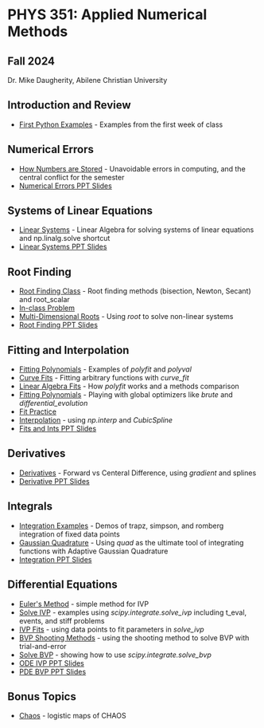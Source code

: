 # PHYS 351: Applied Numerical Methods
## Fall 2024
Dr. Mike Daugherity, Abilene Christian University

<!---
COMMENTS!!!!!

# OUTLINE
## Introduction and Review
* [Colab Cheet Sheat](intro/Week_1_Intro_to_Colab.ipynb) - A quick intro to python in Google Colab
* [Arrays and Plots](intro/Week_1_Arrays_and_Plots.ipynb) - Numpy and Matplotlib
* [Homework Report Template](Report_Template.ipynb) - Use this for all homework
* [LaTeX Crash Course](intro/LaTeX_Crash_Course.ipynb) - How to make nice equations
END OF COMMENT
--->


## Introduction and Review
* [First Python Examples](intro/Week_1_First_Class_Examples.ipynb) - Examples from the first week of class

## Numerical Errors
* [How Numbers are Stored](errors/Week_2_How_Numbers_are_Stored.ipynb) - Unavoidable errors in computing, and the central conflict for the semester
* [Numerical Errors PPT Slides](errors/topic0.pdf)

## Systems of Linear Equations
* [Linear Systems](linear/Week_2_Linear_Systems.ipynb) - Linear Algebra for solving systems of linear equations and np.linalg.solve shortcut
* [Linear Systems PPT Slides](linear/topic1.pdf)

## Root Finding
* [Root Finding Class](roots/Week_3_Root_Finding.ipynb) - Root finding methods (bisection, Newton, Secant) and root_scalar
* [In-class Problem](roots/Week_4_Root_Finding_Problem.ipynb) 
* [Multi-Dimensional Roots](roots/Week_4_Multi_Roots.ipynb) - Using *root* to solve non-linear systems
* [Root Finding PPT Slides](roots/topic2.pdf)

## Fitting and Interpolation
* [Fitting Polynomials](fits/Week_5_Fitting_Polynomials.ipynb) - Examples of *polyfit* and *polyval*
* [Curve Fits](fits/Week_5_Curve_Fit.ipynb) - Fitting arbitrary functions with *curve_fit*
* [Linear Algebra Fits](fits/Week_6_Linear_Algebra_Fits.ipynb) - How *polyfit* works and a methods comparison
* [Fitting Polynomials](fits/Week_6_Advanced_Fitting.ipynb) - Playing with global optimizers like *brute* and *differential_evolution*
* [Fit Practice](fits/Fit_Practice.ipynb) 
* [Interpolation](fits/Week_6_Interpolation.ipynb) - using *np.interp* and *CubicSpline*
* [Fits and Ints PPT Slides](fits/topic3.pdf)


## Derivatives
* [Derivatives](calc/Week_7_Derivatives.ipynb) - Forward vs Centeral Difference, using *gradient* and splines
* [Derivative PPT Slides](calc/topic4-1.pdf)

## Integrals
* [Integration Examples](calc/Week_8_Integration_Examples.ipynb) - Demos of trapz, simpson, and romberg integration of fixed data points
* [Gaussian Quadrature](calc/Week_8_Quad.ipynb) - Using *quad* as the ultimate tool of integrating functions with Adaptive Gaussian Quadrature 
* [Integration PPT Slides](calc/topic4-2.pdf)

## Differential Equations
* [Euler's Method](ode/Week_9_Euler.ipynb) - simple method for IVP
* [Solve IVP](ode/Week_9_solveivp.ipynb) - examples using *scipy.integrate.solve_ivp* including t_eval, events, and stiff problems
* [IVP Fits](ode/Week_10_IVP_Fits.ipynb) - using data points to fit parameters in *solve_ivp*
* [BVP Shooting Methods](ode/Week_10_BVP.ipynb) - using the shooting method to solve BVP with trial-and-error
* [Solve BVP](ode/Week_11_solvebvp_demo.ipynb) - showing how to use *scipy.integrate.solve_bvp*
* [ODE IVP PPT Slides](ode/topic5-1.pdf)
* [PDE BVP PPT Slides](ode/topic5-2.pdf)

## Bonus Topics
* [Chaos](bonus/Chaos.ipynb) - logistic maps of CHAOS
